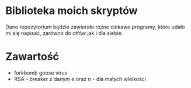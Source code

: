 # Biblioteka moich skryptów
Dane repozytorium będzie zawierało różne ciekawe programy, które udało mi się napisać, zarówno do ctfów jak i dla siebie.

# Zawartość
 - forkbomb goose virus
 - RSA - breaker z danym e oraz n - dla małych wielkości
